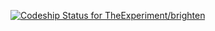 [ ![Codeship Status for TheExperiment/brighten](https://www.codeship.io/projects/1d99b190-3131-0132-6b2a-06ddeb2be7b5/status)](https://www.codeship.io/projects/40015)